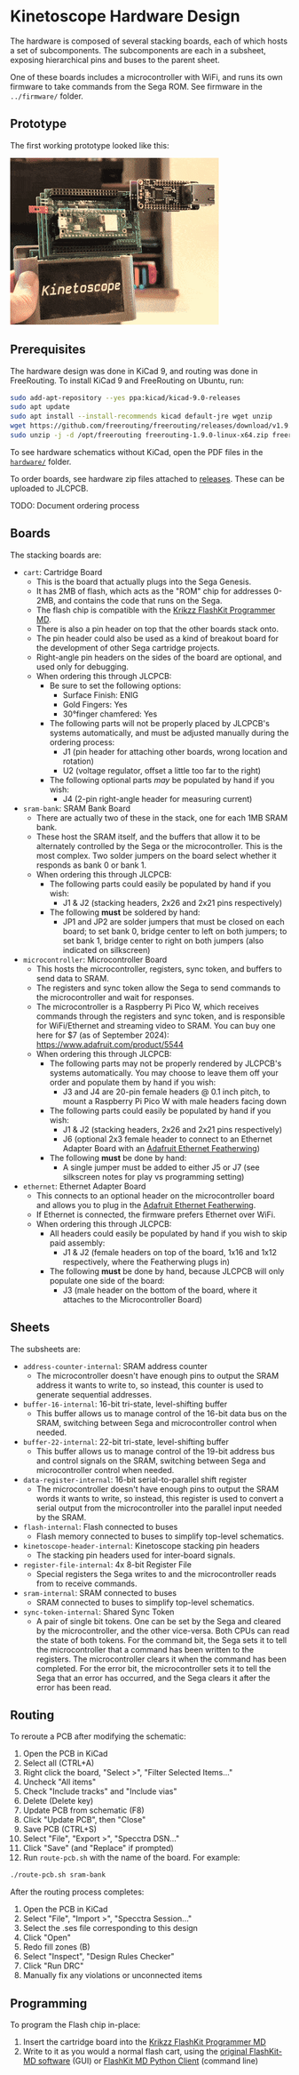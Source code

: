 # Kinetoscope Hardware Design

The hardware is composed of several stacking boards, each of which hosts a set
of subcomponents.  The subcomponents are each in a subsheet, exposing
hierarchical pins and buses to the parent sheet.

One of these boards includes a microcontroller with WiFi, and runs its own
firmware to take commands from the Sega ROM.  See firmware in the
`../firmware/` folder.


## Prototype

The first working prototype looked like this:

![Kinetoscope prototype hardware](prototype-cart.gif)


## Prerequisites

The hardware design was done in KiCad 9, and routing was done in FreeRouting.
To install KiCad 9 and FreeRouting on Ubuntu, run:

```sh
sudo add-apt-repository --yes ppa:kicad/kicad-9.0-releases
sudo apt update
sudo apt install --install-recommends kicad default-jre wget unzip
wget https://github.com/freerouting/freerouting/releases/download/v1.9.0/freerouting-1.9.0-linux-x64.zip
sudo unzip -j -d /opt/freerouting freerouting-1.9.0-linux-x64.zip freerouting-1.9.0-linux-x64/lib/app/freerouting-executable.jar
```

To see hardware schematics without KiCad, open the PDF files in the
[`hardware/`](hardware/) folder.

To order boards, see hardware zip files attached to
[releases](https://github.com/joeyparrish/kinetoscope/releases).  These can be
uploaded to JLCPCB.

TODO: Document ordering process


## Boards

The stacking boards are:
 - `cart`: Cartridge Board
   - This is the board that actually plugs into the Sega Genesis.
   - It has 2MB of flash, which acts as the "ROM" chip for addresses 0-2MB, and
     contains the code that runs on the Sega.
   - The flash chip is compatible with the [Krikzz FlashKit Programmer MD][].
   - There is also a pin header on top that the other boards stack onto.
   - The pin header could also be used as a kind of breakout board for the
     development of other Sega cartridge projects.
   - Right-angle pin headers on the sides of the board are optional, and used
     only for debugging.
   - When ordering this through JLCPCB:
     - Be sure to set the following options:
       - Surface Finish: ENIG
       - Gold Fingers: Yes
       - 30°finger chamfered: Yes
     - The following parts will not be properly placed by JLCPCB's systems
       automatically, and must be adjusted manually during the ordering process:
       - J1 (pin header for attaching other boards, wrong location and rotation)
       - U2 (voltage regulator, offset a little too far to the right)
     - The following optional parts _may_ be populated by hand if you wish:
       - J4 (2-pin right-angle header for measuring current)
 - `sram-bank`: SRAM Bank Board
   - There are actually two of these in the stack, one for each 1MB SRAM bank.
   - These host the SRAM itself, and the buffers that allow it to be
     alternately controlled by the Sega or the microcontroller.  This is the
     most complex.  Two solder jumpers on the board select whether it responds
     as bank 0 or bank 1.
   - When ordering this through JLCPCB:
     - The following parts could easily be populated by hand if you wish:
       - J1 & J2 (stacking headers, 2x26 and 2x21 pins respectively)
     - The following **must** be soldered by hand:
       - JP1 and JP2 are solder jumpers that must be closed on each board; to
         set bank 0, bridge center to left on both jumpers; to set bank 1,
         bridge center to right on both jumpers (also indicated on silkscreen)
 - `microcontroller`: Microcontroller Board
   - This hosts the microcontroller, registers, sync token, and buffers to send
     data to SRAM.
   - The registers and sync token allow the Sega to send commands to the
     microcontroller and wait for responses.
   - The microcontroller is a Raspberry Pi Pico W, which receives commands
     through the registers and sync token, and is responsible for WiFi/Ethernet
     and streaming video to SRAM.  You can buy one here for $7 (as of September
     2024): https://www.adafruit.com/product/5544
   - When ordering this through JLCPCB:
     - The following parts may not be properly rendered by JLCPCB's systems
       automatically.  You may choose to leave them off your order and populate
       them by hand if you wish:
       - J3 and J4 are 20-pin female headers @ 0.1 inch pitch, to mount a
         Raspberry Pi Pico W with male headers facing down
     - The following parts could easily be populated by hand if you wish:
       - J1 & J2 (stacking headers, 2x26 and 2x21 pins respectively)
       - J6 (optional 2x3 female header to connect to an Ethernet Adapter Board
         with an [Adafruit Ethernet Featherwing][])
     - The following **must** be done by hand:
       - A single jumper must be added to either J5 or J7 (see silkscreen notes
         for play vs programming setting)
 - `ethernet`: Ethernet Adapter Board
   - This connects to an optional header on the microcontroller board and
     allows you to plug in the [Adafruit Ethernet Featherwing][].
   - If Ethernet is connected, the firmware prefers Ethernet over WiFi.
   - When ordering this through JLCPCB:
     - All headers could easily be populated by hand if you wish to skip paid
       assembly:
       - J1 & J2 (female headers on top of the board, 1x16 and 1x12
         respectively, where the Featherwing plugs in)
     - The following **must** be done by hand, because JLCPCB will only
       populate one side of the board:
       - J3 (male header on the bottom of the board, where it attaches to the
         Microcontroller Board)


## Sheets

The subsheets are:
 - `address-counter-internal`: SRAM address counter
   - The microcontroller doesn't have enough pins to output the SRAM address it
     wants to write to, so instead, this counter is used to generate sequential
     addresses.
 - `buffer-16-internal`: 16-bit tri-state, level-shifting buffer
   - This buffer allows us to manage control of the 16-bit data bus on the
     SRAM, switching between Sega and microcontroller control when needed.
 - `buffer-22-internal`: 22-bit tri-state, level-shifting buffer
   - This buffer allows us to manage control of the 19-bit address bus and
     control signals on the SRAM, switching between Sega and microcontroller
     control when needed.
 - `data-register-internal`: 16-bit serial-to-parallel shift register
   - The microcontroller doesn't have enough pins to output the SRAM words it
     wants to write, so instead, this register is used to convert a serial
     output from the microcontroller into the parallel input needed by the
     SRAM.
 - `flash-internal`: Flash connected to buses
   - Flash memory connected to buses to simplify top-level schematics.
 - `kinetoscope-header-internal`: Kinetoscope stacking pin headers
   - The stacking pin headers used for inter-board signals.
 - `register-file-internal`: 4x 8-bit Register File
   - Special registers the Sega writes to and the microcontroller reads from to
     receive commands.
 - `sram-internal`: SRAM connected to buses
   - SRAM connected to buses to simplify top-level schematics.
 - `sync-token-internal`: Shared Sync Token
   - A pair of single bit tokens.  One can be set by the Sega and cleared by
     the microcontroller, and the other vice-versa.  Both CPUs can read the
     state of both tokens.  For the command bit, the Sega sets it to tell the
     microcontroller that a command has been written to the registers. The
     microcontroller clears it when the command has been completed.  For the
     error bit, the microcontroller sets it to tell the Sega that an error has
     occurred, and the Sega clears it after the error has been read.


## Routing

To reroute a PCB after modifying the schematic:

  1. Open the PCB in KiCad
  2. Select all (CTRL+A)
  3. Right click the board, "Select >", "Filter Selected Items..."
  4. Uncheck "All items"
  5. Check "Include tracks" and "Include vias"
  6. Delete (Delete key)
  7. Update PCB from schematic (F8)
  8. Click "Update PCB", then "Close"
  9. Save PCB (CTRL+S)
  10. Select "File", "Export >", "Specctra DSN..."
  11. Click "Save" (and "Replace" if prompted)
  12. Run `route-pcb.sh` with the name of the board.  For example:

```sh
./route-pcb.sh sram-bank
```

After the routing process completes:

  1. Open the PCB in KiCad
  2. Select "File", "Import >", "Specctra Session..."
  3. Select the .ses file corresponding to this design
  4. Click "Open"
  5. Redo fill zones (B)
  6. Select "Inspect", "Design Rules Checker"
  7. Click "Run DRC"
  8. Manually fix any violations or unconnected items


## Programming

To program the Flash chip in-place:
 1. Insert the cartridge board into the [Krikzz FlashKit Programmer MD][]
 2. Write to it as you would a normal flash cart, using the
    [original FlashKit-MD software][] (GUI) or [FlashKit MD Python Client][]
    (command line)

[Krikzz FlashKit Programmer MD]: https://krikzz.com/our-products/accessories/flashkitmd.html
[original FlashKit-MD software]: https://krikzz.com/pub/support/flashkit-md/
[FlashKit MD Python Client]: https://github.com/joeyparrish/flashkit-md-py
[Adafruit Ethernet Featherwing]: https://www.adafruit.com/product/3201
